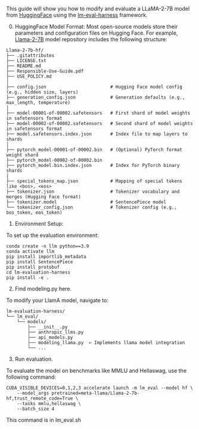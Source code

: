 This guide will show you how to modify and evaluate a LLaMA-2-7B model from [HuggingFace](https://huggingface.co/) using the [lm-eval-harness](https://github.com/EleutherAI/lm-evaluation-harness) framework.

0. HuggingFace Model Format:
Most open-source models store their parameters and configuration files on Hugging Face. For example, [Llama-2-7B](https://huggingface.co/meta-llama/Llama-2-7b-hf/tree/main) model repository includes the following structure:

```
Llama-2-7b-hf/
├── .gitattributes                     
├── LICENSE.txt                       
├── README.md                          
├── Responsible-Use-Guide.pdf          
├── USE_POLICY.md                      
│
├── config.json                        # Hugging Face model config (e.g., hidden size, layers)
├── generation_config.json             # Generation defaults (e.g., max_length, temperature)
│
├── model-00001-of-00002.safetensors   # First shard of model weights in safetensors format
├── model-00002-of-00002.safetensors   # Second shard of model weights in safetensors format
├── model.safetensors.index.json       # Index file to map layers to shards
│
├── pytorch_model-00001-of-00002.bin   # (Optional) PyTorch format weight shard
├── pytorch_model-00002-of-00002.bin
├── pytorch_model.bin.index.json       # Index for PyTorch binary shards
│
├── special_tokens_map.json            # Mapping of special tokens like <bos>, <eos>
├── tokenizer.json                     # Tokenizer vocabulary and merges (Hugging Face format)
├── tokenizer.model                    # SentencePiece model
└── tokenizer_config.json              # Tokenizer config (e.g., bos_token, eos_token)
```
1.  Environment Setup:

To set up the evaluation environment:

```
conda create -n llm python==3.9
conda activate llm
pip install importlib_metadata
pip install SentencePiece
pip install protobuf
cd lm-evaluation-harness
pip install -e .
```

2. Find modeling.py here.

To modify your LlamA model, navigate to:

```
lm-evaluation-harness/
└── lm_eval/
    └── models/
        ├── __init__.py
        ├── anthropic_llms.py
        ├── api_models.py
        ├── modeling_llama.py  ← Implements llama model integration
        └── ...
```
3. Run evaluation.

To evaluate the model on benchmarks like MMLU and Hellaswag, use the following command:

```
CUDA_VISIBLE_DEVICES=0,1,2,3 accelerate launch -m lm_eval --model hf \
    --model_args pretrained=meta-llama/Llama-2-7b-hf,trust_remote_code=True \
    --tasks mmlu,hellaswag \
    --batch_size 4
```
This command is in lm_eval.sh

